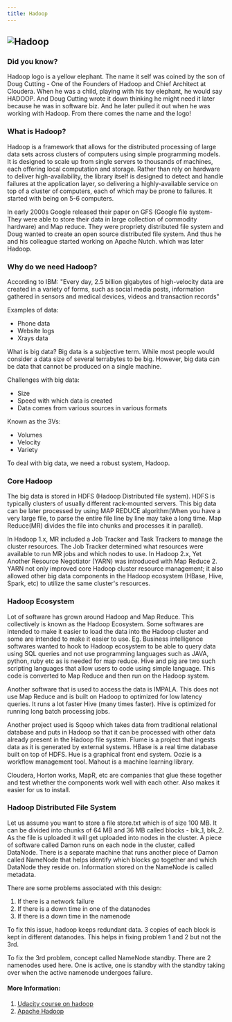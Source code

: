 ```yaml
---
title: Hadoop
---
```

## ![Hadoop](http://2s7gjr373w3x22jf92z99mgm5w-wpengine.netdna-ssl.com/wp-content/uploads/2014/08/Hadoop_logo_2.png)

### Did you know? 
Hadoop logo is a yellow elephant. The name it self was coined by the son of Doug Cutting - One of the Founders of Hadoop and Chief Architect at Cloudera. When he was a child, playing with his toy elephant, he would say HADOOP. And Doug Cutting wrote it down thinking he might need it later because he was in software biz. And he later pulled it out when he was working with Hadoop. From there comes the name and the logo!

### What is Hadoop?

Hadoop is a framework that allows for the distributed processing of large data sets across clusters of computers using simple programming models. It is designed to scale up from single servers to thousands of machines, each offering local computation and storage. Rather than rely on hardware to deliver high-availability, the library itself is designed to detect and handle failures at the application layer, so delivering a highly-available service on top of a cluster of computers, each of which may be prone to failures.  It started with being on 5-6 computers.

In early 2000s Google released their paper on GFS (Google file system- They were able to store their data in large collection of commodity hardware) and Map reduce. They were propriety distributed file system and Doug wanted to create an open source distributed file system. And thus he and his colleague started working on Apache Nutch. which was later Hadoop.

### Why do we need Hadoop?

According to IBM: "Every day, 2.5 billion gigabytes of high-velocity data are created in a variety of forms, such as social media posts, information gathered in sensors and medical devices, videos and transaction records"

Examples of data:
  * Phone data
  * Website logs
  * Xrays data

What is big data?
Big data is a subjective term. While most people would consider a data size of several terrabytes to be big. However, big data can be data that cannot be produced on a single machine.

Challenges with big data:
- Size
- Speed with which data is created
- Data comes from various sources in various formats

Known as the 3Vs:
- Volumes
- Velocity
- Variety

To deal with big data, we need a robust system, Hadoop.

### Core Hadoop

The big data is stored in HDFS (Hadoop Distributed file system). HDFS is typically clusters of usually different rack-mounted servers. This big data can be later processed by using MAP REDUCE algorithm(When you have a very large file, to parse the entire file line by line may take a long time. Map Reduce(MR) divides the file into chunks and processes it in parallel). 

In Hadoop 1.x, MR included a Job Tracker and Task Trackers to manage the cluster resources. The Job Tracker determined what resources were available to run MR jobs and which nodes to use. In Hadoop 2.x, Yet Another Resource Negotiator (YARN) was introduced with Map Reduce 2. YARN not only improved core Hadoop cluster resource management; it also allowed other big data components in the Hadoop ecosystem (HBase, Hive, Spark, etc) to utilize the same cluster's resources.

### Hadoop Ecosystem

Lot of software has grown around Hadoop and Map Reduce. This collectively is known as the Hadoop Ecosystem. Some softwares are intended to make it easier to load the data into the Hadoop cluster and some are intended to make it easier to use. Eg. Business intelligence softwares wanted to hook to Hadoop ecosystem to be able to query data using SQL queries and not use programming languages such as JAVA, python, ruby etc as is needed for map reduce. Hive and pig are two such scripting languages that allow users to code using simple language. This code is converted to Map Reduce and then run on the Hadoop system.

Another software that is used to access the data is IMPALA. This does not use Map Reduce and is built on Hadoop to optimized for low latency queries. It runs a lot faster Hive (many times faster). Hive is optimized for running long batch processing jobs.

Another project used is Sqoop which takes data from traditional relational database and puts in Hadoop so that it can be processed with other data already present in the Hadoop file system. Flume is a project that ingests data as it is generated by external systems. HBase is a real time database built on top of HDFS. Hue is a graphical front end system. Oozie is a workflow management tool. Mahout is a machine learning library.

Cloudera, Horton works, MapR, etc are companies that glue these together and test whether the components work well with each other. Also makes it easier for us to install.

### Hadoop Distributed File System

Let us assume you want to store a file store.txt which is of size 100 MB. It can be divided into chunks of 64 MB and 36 MB called blocks - blk_1, blk_2. As the file is uploaded it will get uploaded into nodes in the cluster. A piece of software called Damon runs on each node in the cluster, called DataNode. There is a separate machine that runs another piece of Damon called NameNode that helps identify which blocks go together and which DataNode they reside on. Information stored on the NameNode is called metadata.

There are some problems associated with this design:
1. If there is a network failure
1. If there is a down time in one of the datanodes
1. If there is a down time in the namenode

To fix this issue, hadoop keeps redundant data. 3 copies of each block is kept in different datanodes. This helps in fixing problem 1 and 2 but not the 3rd.

To fix the 3rd problem, concept called NameNode standby. There are 2 namenodes used here. One is active, one is standby with the standby taking over when the active namenode undergoes failure.

#### More Information:
1. <a href='https://www.udacity.com/course/intro-to-hadoop-and-mapreduce--ud617' target='_blank' rel='nofollow'>Udacity course on hadoop</a>
1. <a href='http://hadoop.apache.org/' target='_blank' rel='nofollow'>Apache Hadoop</a>
